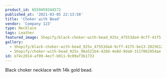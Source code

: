 ```yaml
---
product_id: 6559459344572
published_at: '2021-03-05 22:13:58'
title: 'Choker with Bead'
vendor: 'Company 123'
type: Necklace
tags: Leather
featured_image: Shopify/black-choker-with-bead_925x_47553da4-9cff-41f5-be13-202561281ba1.jpg
gallery:
  - Shopify/black-choker-with-bead_925x_47553da4-9cff-41f5-be13-202561281ba1.jpg
  - Shopify/choker-with-bead_925x_96a521b4-428d-4e8d-9da0-311f062954ae.jpg
id: e74c2014-af09-4ecf-b011-9c09af3b1733
---
```

<p>Black choker necklace with 14k gold bead.</p>